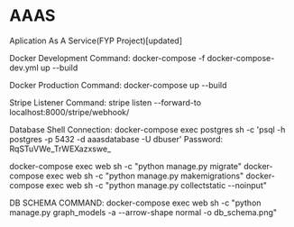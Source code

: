 # AAAS
Aplication As A Service(FYP Project)[updated]

Docker Development Command: docker-compose -f docker-compose-dev.yml up --build

Docker Production Command: docker-compose up --build

Stripe Listener Command: stripe listen --forward-to localhost:8000/stripe/webhook/


Database Shell Connection: docker-compose exec postgres sh -c 'psql -h postgres -p 5432 -d aaasdatabase -U dbuser'
Password: RqSTuVWe_TrWEXazxswe_

docker-compose exec web sh -c "python manage.py migrate"
docker-compose exec web sh -c "python manage.py makemigrations"
docker-compose exec web sh -c "python manage.py collectstatic --noinput"

DB SCHEMA COMMAND: docker-compose exec web sh -c "python manage.py graph_models -a --arrow-shape normal -o db_schema.png"